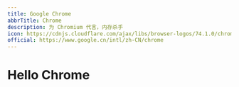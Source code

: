 ```yaml
---
title: Google Chrome
abbrTitle: Chrome
description: 为 Chromium 代言，内存杀手
icon: https://cdnjs.cloudflare.com/ajax/libs/browser-logos/74.1.0/chrome/chrome.svg
official: https://www.google.cn/intl/zh-CN/chrome
---
```


# Hello Chrome